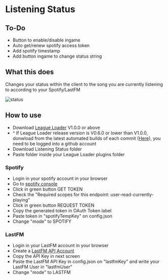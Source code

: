 # Listening Status

## To-Do
- Button to enable/disable ingame
- Auto get/renew spotify access token
- Add spotify timestamp
- Add button ingame to change status string

## What this does
Changes your status within the client to the song you are currently listening to according to your Spotify/LastFM

![status](https://user-images.githubusercontent.com/49544373/221472119-7f8bf8b7-e9bc-4ad4-b4c7-f94b79d7608a.gif)


## How to use
- Download [League Loader](https://leagueloader.app) V1.0.0 or above
- ^ If League Loader release version is V0.6.0 or lower than V1.0.0, donwload from the latest automated builds of each commit ([Here](https://github.com/nomi-san/league-loader/actions)), you need to be logged into a github account
- Download Listening Status folder
- Paste folder inside your League Loader plugins folder

### Spotify
- Login in your spotify account in your browser
- Go to [spotify console](https://developer.spotify.com/console/get-users-currently-playing-track)
- Click in green button GET TOKEN
- Check the "Required scopes for this endpoint: user-read-currently-playing"
- Click in green button REQUEST TOKEN
- Copy the generated token in OAuth Token label
- Paste token in "spotifyTempKey" on config.json
- Change "mode" to SPOTIFY

### LastFM
- Login in your LastFM account in your browser
- Create a [LastFM API Account](https://www.last.fm/api/account/create)
- Copy the API Key in next screen
- Paste the LastFM API Key in config.json on "lastfmKey" and write your LastFM User in "lastfmUser"
- Change "mode" to LASTFM